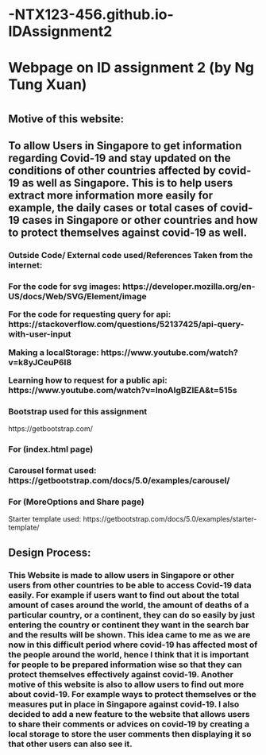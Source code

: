 # -NTX123-456.github.io-IDAssignment2
<h1>Webpage on ID assignment 2 (by Ng Tung Xuan)<h1>
<h2>Motive of this website:<h2> 
<p>To allow Users in Singapore to get information regarding Covid-19 and stay updated on the conditions of 
other countries affected by covid-19 as well as Singapore. This is to help users extract more information more easily for example, the
daily cases or total cases of covid-19 cases in Singapore or other countries and how to protect themselves against covid-19 as well.<p>

<h3>Outside Code/ External code used/References Taken from the internet:<h3>
<p>For the code for svg images: https://developer.mozilla.org/en-US/docs/Web/SVG/Element/image</p>

<p>For the code for requesting query for api: https://stackoverflow.com/questions/52137425/api-query-with-user-input</p>

<p>Making a localStorage: https://www.youtube.com/watch?v=k8yJCeuP6I8</p>

<p>Learning how to request for a public api: https://www.youtube.com/watch?v=InoAIgBZIEA&t=515s</p>


<h3>Bootstrap used for this assignment</h3>
https://getbootstrap.com/

<h3>For (index.html page)<h3>
Carousel format used: https://getbootstrap.com/docs/5.0/examples/carousel/

<h3>For (MoreOptions and Share page)</h3>
Starter template used: https://getbootstrap.com/docs/5.0/examples/starter-template/

<h2>Design Process:</h2>
<h3>This Website is made to allow users in Singapore or other users from other countries to be able to access Covid-19 data easily. For example if users want to find out about the total amount of cases around the world, the amount of deaths of a particular country, or a continent, they can do so easily by just entering the country or continent they want in the search bar and the results will be shown. This idea came to me as we are now in this difficult period where covid-19 has affected most of the people around the world, hence I think that it is important for people to be prepared information wise so that they can protect themselves effectively against covid-19. Another motive of this website is also to allow users to find out more about covid-19. For example ways to protect themselves or the measures put in place in Singapore against covid-19. I also decided to add a new feature to the website that allows users to share their comments or advices on covid-19 by creating a local storage to store the user comments then displaying it so that other users can also see it.</h3>
  

